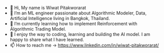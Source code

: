 - 👋 Hi, My name is Wiwat Pitakworarat
- 👀 I’m an ML engineer passionate about Algorithmic Modeler, Data, Artificial Intelligence living in Bangkok, Thailand.
- 🌱 I’m currently learning how to implement Reinforcement with Algorithmic Trading Model.
- 🔨 I enjoy the way to coding, learning and building the AI model. I am happy to share what I have learned.
- 📫 How to reach me
-> https://www.linkedin.com/in/wiwat-pitakworarat/

<!---
WiwatPtk/WiwatPtk is a ✨ special ✨ repository because its `README.md` (this file) appears on your GitHub profile.
You can click the Preview link to take a look at your changes.
--->
